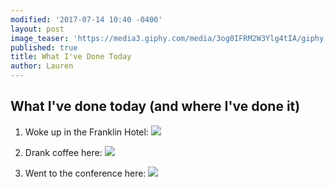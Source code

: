 ```yaml
---
modified: '2017-07-14 10:40 -0400'
layout: post
image_teaser: 'https://media3.giphy.com/media/3og0IFRM2W3Ylg4tIA/giphy.gif'
published: true
title: What I've Done Today
author: Lauren
---
```

## What I've done today (and where I've done it) 

1. Woke up in the Franklin Hotel:
![]({{site.baseurl}}/http://cache.marriott.com/propertyimages/p/phlpr/phlpr_main01_r.jpg?resize=0.5x:0.5x)

2. Drank coffee here: 
![]({{site.baseurl}}/http://www.c2-architecture.com/wp-content/uploads/2014/01/so2014009_01-e1430504591297.jpg)

3. Went to the conference here:
![]({{site.baseurl}}/http://www.geekadelphia.com/wp-content/uploads/2015/07/IMG_3393.jpg)
